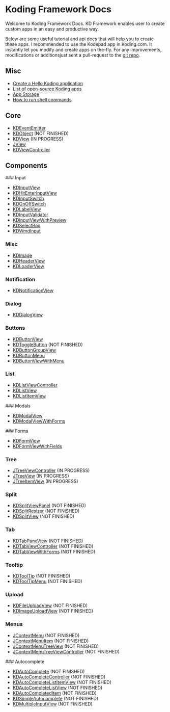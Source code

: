# Koding Framework Docs

Welcome to Koding Framework Docs. KD Framework enables user to create custom
apps in an easy and productive way. 

Below are some useful tutorial and api docs that will help you to create these
apps. I recommended to use the Kodepad app in Koding.com. It instantly let you
modify and create apps on the-fly. For any improvements, modifications or
additionsjust sent a pull-request to the [git repo](https://github.com/farslan/koding-wiki).

## Misc

* [Create a Hello Koding application](/framework/first_app)
* [List of open-source Koding apps](/misc/list_of_kdapps)
* [App Storage](/framework/appstorage)
* [How to run shell commands](/framework/shell)

## Core 

* [KDEventEmitter](/core/KDEventEmitter)
* [KDObject](/core/KDObject) (NOT FINISHED)
* [KDView](/core/KDView) (IN PROGRESS)
* [JView](/core/JView)
* [KDViewController](/core/KDViewController)

## Components

### Input
* [KDInputView](/framework/input/KDInputView)
* [KDHitEnterInputView](/framework/input/KDHitEnterInputView)
* [KDInputSwitch](/framework/input/KDInputSwitch)
* [KDOnOffSwitch](/framework/input/KDOnOffSwitch)
* [KDLabelView](/framework/input/KDLabelView)
* [KDInputValidator](/framework/input/KDInputValidator) 
* [KDInputViewWithPreview](/framework/input/KDInputViewWithPreview)
* [KDSelectBox](/framework/input/KDSelectBox)
* [KDWmdInput](/framework/input/KDWmdInput)

### Misc
* [KDImage](/framework/image/KDImage)
* [KDHeaderView](/framework/header/KDHeaderView)
* [KDLoaderView](/framework/loader/KDLoaderView)

### Notification
* [KDNotificationView](/framework/notification/KDNotificationView)

### Dialog
* [KDDialogView](/framework/dialog/KDDialogView)

### Buttons
* [KDButtonView](/framework/buttons/KDButtonView)
* [KDToggleButton](/framework/buttons/KDToggleButton) (NOT FINISHED)
* [KDButtonGroupView](/framework/buttons/KDButtonGroupView)
* [KDButtonMenu](/framework/buttons/KDButtonMenu)
* [KDButtonViewWithMenu](/framework/buttons/KDButtonViewWithMenu)

### List
* [KDListViewController](/framework/list/KDListViewController)
* [KDListView](/framework/list/KDListView)
* [KDListItemView](/framework/list/KDListItemView)

### Modals
* [KDModalView](/framework/modals/KDModalView)
* [KDModalViewWithForms](/framework/modals/KDModalViewWithForms)

### Forms
* [KDFormView](/framework/forms/KDFormView)
* [KDFormViewWithFields](/framework/forms/KDFormViewWithFields)

### Tree
* [JTreeViewController](/framework/tree/JTreeViewController) (IN PROGRESS)
* [JTreeView](/framework/tree/JTreeView) (IN PROGRESS)
* [JTreeItemView](/framework/tree/JTreeItemView) (IN PROGRESS)

### Split
* [KDSplitViewPanel](/framework/split/KDSplitViewPanel) (NOT FINISHED)
* [KDSplitResizer](/framework/split/KDSplitResizer) (NOT FINISHED)
* [KDSplitView](/framework/split/KDSplitView) (NOT FINISHED)

### Tab
* [KDTabPaneView](/framework/tab/KDTabPaneView) (NOT FINISHED)
* [KDTabViewController](/framework/tab/KDTabViewController) (NOT FINISHED)
* [KDTabViewWithForms](/framework/tab/KDTabViewWithForms) (NOT FINISHED)

### Tooltip
* [KDToolTip](/framework/tooltip/KDToolTip) (NOT FINISHED)
* [KDToolTipMenu](/framework/tooltip/KDToolTipMenu) (NOT FINISHED)

### Upload
* [KDFileUploadView](/framework/upload/KDFileUploadView) (NOT FINISHED)
* [KDImageUploadView](/framework/upload/KDImageUploadView) (NOT FINISHED)

### Menus
* [JContextMenu](/framework/menus/JContextMenu) (NOT FINISHED)
* [JContextMenuItem](/framework/menus/JContextMenuItem) (NOT FINISHED)
* [JContextMenuTreeView](/framework/menus/JContextMenuTreeView) (NOT FINISHED)
* [JContextMenuTreeViewController](/framework/menus/JContextMenuTreeViewController) (NOT FINISHED)

### Autocomplete
* [KDAutoComplete](/framework/autocomplete/KDAutoComplete) (NOT FINISHED)
* [KDAutoCompleteController](/framework/autocomplete/KDAutoCompleteController) (NOT FINISHED)
* [KDAutoCompleteListItemView](/framework/autocomplete/KDAutoCompleteListItemView) (NOT FINISHED)
* [KDAutoCompleteListView](/framework/autocomplete/KDAutoCompleteListView) (NOT FINISHED)
* [KDAutoCompletedItem](/framework/autocomplete/KDAutoCompletedItem) (NOT FINISHED)
* [KDSimpleAutocomplete](/framework/autocomplete/KDSimpleAutocomplete) (NOT FINISHED)
* [KDMultipleInputView](/framework/autocomplete/KDMultipleInputView) (NOT FINISHED)
